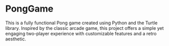 # PongGame
This is a fully functional Pong game created using Python and the Turtle library. Inspired by the classic arcade game, this project offers a simple yet engaging two-player experience with customizable features and a retro aesthetic.
